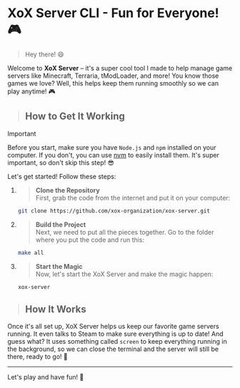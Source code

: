 # XoX Server CLI - Fun for Everyone! 🎮

> Hey there! 😄

Welcome to **XoX Server** – it's a super cool tool I made to help manage game servers like Minecraft, Terraria, tModLoader, and more! You know those games we love? Well, this helps keep them running smoothly so we can play anytime! 🎮

> ## How to Get It Working

> [!IMPORTANT]
> Before you start, make sure you have `Node.js` and `npm` installed on your computer. If you don't, you can use [nvm](https://github.com/nvm-sh/nvm?tab=readme-ov-file#installing-and-updating) to easily install them. It's super important, so don't skip this step! 😎

Let's get started! Follow these steps:

1. > **Clone the Repository**  
   First, grab the code from the internet and put it on your computer:
   ```bash
   git clone https://github.com/xox-organization/xox-server.git
   ```
   
2. > **Build the Project**  
   Next, we need to put all the pieces together. Go to the folder where you put the code and run this:
   ```bash
   make all
   ```
   
3. > **Start the Magic**  
   Now, let's start the XoX Server and make the magic happen:
   ```bash
   xox-server
   ```

> ## How It Works

Once it's all set up, XoX Server helps us keep our favorite game servers running. It even talks to Steam to make sure everything is up to date! And guess what? It uses something called `screen` to keep everything running in the background, so we can close the terminal and the server will still be there, ready to go! 🎉

---

Let's play and have fun! 🎉
